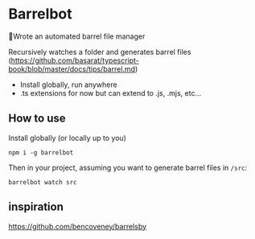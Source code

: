 # Barrelbot

🤖Wrote an automated barrel file manager

Recursively watches a folder and generates barrel files (https://github.com/basarat/typescript-book/blob/master/docs/tips/barrel.md)

- Install globally, run anywhere
- .ts extensions for now but can extend to .js, .mjs, etc...

## How to use

Install globally (or locally up to you)

```
npm i -g barrelbot
```

Then in your project, assuming you want to generate barrel files in `/src`:

```
barrelbot watch src
```

## inspiration

https://github.com/bencoveney/barrelsby
